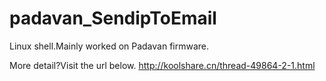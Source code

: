 # padavan_SendipToEmail
Linux shell.Mainly worked on Padavan firmware.

More detail?Visit the url below.
http://koolshare.cn/thread-49864-2-1.html
